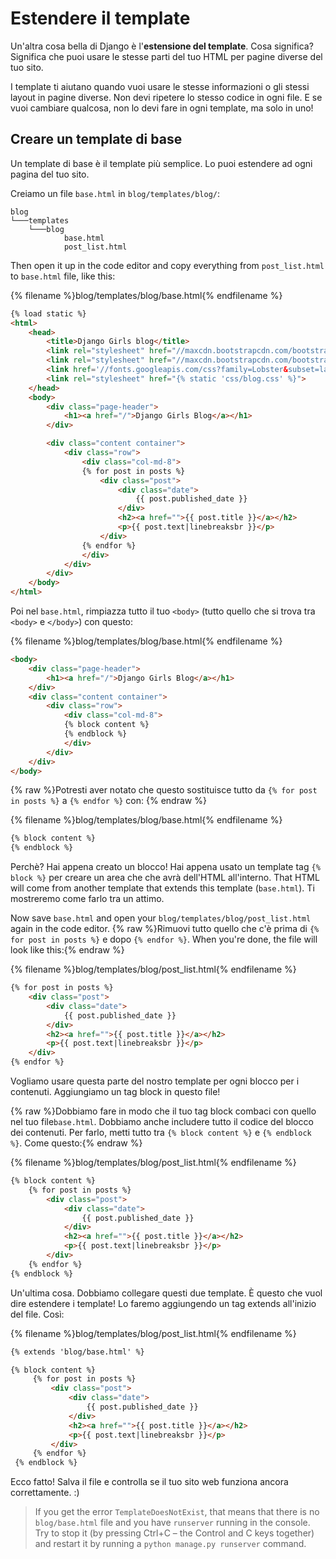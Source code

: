 # Estendere il template

Un'altra cosa bella di Django è l'**estensione del template**. Cosa significa? Significa che puoi usare le stesse parti del tuo HTML per pagine diverse del tuo sito.

I template ti aiutano quando vuoi usare le stesse informazioni o gli stessi layout in pagine diverse. Non devi ripetere lo stesso codice in ogni file. E se vuoi cambiare qualcosa, non lo devi fare in ogni template, ma solo in uno!

## Creare un template di base

Un template di base è il template più semplice. Lo puoi estendere ad ogni pagina del tuo sito.

Creiamo un file `base.html` in `blog/templates/blog/`:

    blog
    └───templates
        └───blog
                base.html
                post_list.html
    

Then open it up in the code editor and copy everything from `post_list.html` to `base.html` file, like this:

{% filename %}blog/templates/blog/base.html{% endfilename %}

```html
{% load static %}
<html>
    <head>
        <title>Django Girls blog</title>
        <link rel="stylesheet" href="//maxcdn.bootstrapcdn.com/bootstrap/3.2.0/css/bootstrap.min.css">
        <link rel="stylesheet" href="//maxcdn.bootstrapcdn.com/bootstrap/3.2.0/css/bootstrap-theme.min.css">
        <link href='//fonts.googleapis.com/css?family=Lobster&subset=latin,latin-ext' rel='stylesheet' type='text/css'>
        <link rel="stylesheet" href="{% static 'css/blog.css' %}">
    </head>
    <body>
        <div class="page-header">
            <h1><a href="/">Django Girls Blog</a></h1>
        </div>

        <div class="content container">
            <div class="row">
                <div class="col-md-8">
                {% for post in posts %}
                    <div class="post">
                        <div class="date">
                            {{ post.published_date }}
                        </div>
                        <h2><a href="">{{ post.title }}</a></h2>
                        <p>{{ post.text|linebreaksbr }}</p>
                    </div>
                {% endfor %}
                </div>
            </div>
        </div>
    </body>
</html>
```

Poi nel `base.html`, rimpiazza tutto il tuo `<body>` (tutto quello che si trova tra `<body>` e `</body>`) con questo:

{% filename %}blog/templates/blog/base.html{% endfilename %}

```html
<body>
    <div class="page-header">
        <h1><a href="/">Django Girls Blog</a></h1>
    </div>
    <div class="content container">
        <div class="row">
            <div class="col-md-8">
            {% block content %}
            {% endblock %}
            </div>
        </div>
    </div>
</body>
```

{% raw %}Potresti aver notato che questo sostituisce tutto da `{% for post in posts %}` a `{% endfor %}` con: {% endraw %}

{% filename %}blog/templates/blog/base.html{% endfilename %}

```html
{% block content %}
{% endblock %}
```

Perchè? Hai appena creato un blocco! Hai appena usato un template tag `{% block %}` per creare un area che che avrà dell'HTML all'interno. That HTML will come from another template that extends this template (`base.html`). Ti mostreremo come farlo tra un attimo.

Now save `base.html` and open your `blog/templates/blog/post_list.html` again in the code editor. {% raw %}Rimuovi tutto quello che c'è prima di `{% for post in posts %}` e dopo `{% endfor %}`. When you're done, the file will look like this:{% endraw %}

{% filename %}blog/templates/blog/post_list.html{% endfilename %}

```html
{% for post in posts %}
    <div class="post">
        <div class="date">
            {{ post.published_date }}
        </div>
        <h2><a href="">{{ post.title }}</a></h2>
        <p>{{ post.text|linebreaksbr }}</p>
    </div>
{% endfor %}
```

Vogliamo usare questa parte del nostro template per ogni blocco per i contenuti. Aggiungiamo un tag block in questo file!

{% raw %}Dobbiamo fare in modo che il tuo tag block combaci con quello nel tuo file`base.html`. Dobbiamo anche includere tutto il codice del blocco dei contenuti. Per farlo, metti tutto tra `{% block content %}` e `{% endblock %}`. Come questo:{% endraw %}

{% filename %}blog/templates/blog/post_list.html{% endfilename %}

```html
{% block content %}
    {% for post in posts %}
        <div class="post">
            <div class="date">
                {{ post.published_date }}
            </div>
            <h2><a href="">{{ post.title }}</a></h2>
            <p>{{ post.text|linebreaksbr }}</p>
        </div>
    {% endfor %}
{% endblock %}
```

Un'ultima cosa. Dobbiamo collegare questi due template. È questo che vuol dire estendere i template! Lo faremo aggiungendo un tag extends all'inizio del file. Così:

{% filename %}blog/templates/blog/post_list.html{% endfilename %}

```html
{% extends 'blog/base.html' %}

{% block content %}
     {% for post in posts %}
         <div class="post">
             <div class="date">
                 {{ post.published_date }}
             </div>
             <h2><a href="">{{ post.title }}</a></h2>
             <p>{{ post.text|linebreaksbr }}</p>
         </div>
     {% endfor %}
 {% endblock %}
```

Ecco fatto! Salva il file e controlla se il tuo sito web funziona ancora correttamente. :)

> If you get the error `TemplateDoesNotExist`, that means that there is no `blog/base.html` file and you have `runserver` running in the console. Try to stop it (by pressing Ctrl+C – the Control and C keys together) and restart it by running a `python manage.py runserver` command.